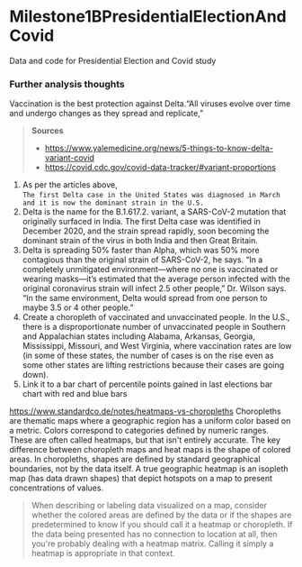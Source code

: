 # Milestone1BPresidentialElectionAndCovid
Data and code for Presidential Election and Covid study


### Further analysis thoughts

Vaccination is the best protection against Delta.“All viruses evolve over time and undergo changes as they spread and replicate,” 

>**Sources**
> - https://www.yalemedicine.org/news/5-things-to-know-delta-variant-covid
> -    https://covid.cdc.gov/covid-data-tracker/#variant-proportions
   
1. As per the articles above,  
`The first Delta case in the United States was diagnosed in March and it is now the dominant strain in the U.S.`
2. Delta is the name for the B.1.617.2. variant, a SARS-CoV-2 mutation that originally surfaced in India. 
The first Delta case was identified in December 2020, and the strain spread rapidly, 
soon becoming the dominant strain of the virus in both India and then Great Britain. 
3. Delta is spreading 50% faster than Alpha, which was 50% more contagious than the original strain of SARS-CoV-2, he says. “In a completely unmitigated environment—where no one is vaccinated or wearing masks—it’s estimated that the average person infected with the original coronavirus strain will infect 2.5 other people,” Dr. Wilson says. “In the same environment,
 Delta would spread from one person to maybe 3.5 or 4 other people.”
4. Create a choropleth of vaccinated and unvaccinated people.
In the U.S., there is a disproportionate number of unvaccinated people in Southern and Appalachian states including Alabama, 
Arkansas, Georgia, Mississippi, Missouri, and West Virginia, where vaccination rates are low (in some of these states, the number of cases 
is on the rise even as some other states are lifting restrictions because their cases are going down).
5. Link it to a bar chart of percentile points gained in last elections bar chart with red and blue bars

https://www.standardco.de/notes/heatmaps-vs-choropleths
Choropleths are thematic maps where a geographic region has a uniform color based on a metric. Colors correspond to categories defined by numeric ranges. These are often called heatmaps, but that isn't entirely accurate. The key difference between choropleth maps and heat maps is the shape of colored areas. In choropleths, shapes are defined by standard geographical boundaries, not by the data itself. A true geographic heatmap is an isopleth map (has data drawn shapes) 
that depict hotspots on a map to present concentrations of values.

> When describing or labeling data visualized on a map, consider whether the colored areas are defined by the data or if the shapes are predetermined to know if you should call it a heatmap or choropleth. If the data being presented has no connection to location at all, then you're probably dealing with a heatmap matrix. Calling it simply a heatmap is appropriate in that context.
